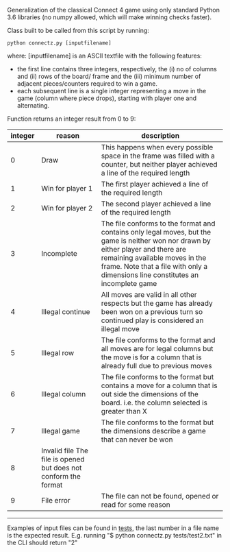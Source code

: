 Generalization of the classical Connect 4 game using only standard Python 3.6 libraries (no numpy allowed, which will make winning checks faster).

Class built to be called from this script by running:

    python connectz.py [inputfilename]

where:
[inputfilename] is an ASCII textfile with the following features:

- the first line contains three integers, respectively, the (i) no of columns and (ii) rows of the board/ frame and the (iii) minimum number of adjacent pieces/counters required to win a game.
- each subsequent line is a single integer representing a move in the game (column where piece drops), starting with player one and alternating.

Function returns an integer result from 0 to 9:

| integer       | reason            |  description  |
| ------------- | -------------     | ------------- |
| 0             | Draw              | This happens when every possible space in the frame was filled with a counter, but neither player achieved a line of the required length |
| 1             | Win for player 1  | The first player achieved a line of the required length  |
| 2             | Win for player 2  | The second player achieved a line of the required length |
| 3             | Incomplete        | The file conforms to the format and contains only legal moves, but the game is neither won nor drawn by either player and there are remaining available moves in the frame. Note that a file with only a dimensions line constitutes an incomplete game|
| 4             | Illegal continue  | All moves are valid in all other respects but the game has already been won on a previous turn so continued play is considered an illegal move |
| 5             | Illegal row       | The file conforms to the format and all moves are for legal columns but the move is for a column that is already full due to previous moves |
| 6             | Illegal column    | The file conforms to the format but contains a move for a column that is out side the dimensions of the board. i.e. the column selected is greater than X |
| 7             | Illegal game      | The file conforms to the format but the dimensions describe a game that can never be won |
| 8             | Invalid file The file is opened but does not conform the format |
| 9             | File error        | The file can not be found, opened or read for some reason |

---------------------------------------------------------------------------------
Examples of input files can be found in [tests](http://github.com/alex-muci/small-projects/blob/master/connectN-cli/tests), the last number in a file name is the expected result.
E.g. running "$ python connectz.py tests/test2.txt" in the CLI should return "2"
